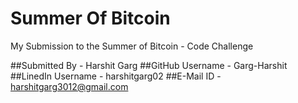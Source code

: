 # Summer Of Bitcoin

My Submission to the Summer of Bitcoin - Code Challenge

##Submitted By - Harshit Garg
##GitHub Username - Garg-Harshit
##LinedIn Username - harshitgarg02
##E-Mail ID - harshitgarg3012@gmail.com
